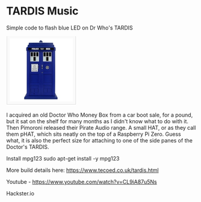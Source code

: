 # TARDIS Music
 Simple code to flash blue LED on Dr Who's TARDIS
 
![](images/thumb.png)

I acquired an old Doctor Who Money Box from a car boot sale, for a pound, but it sat on the shelf for many months as I didn't know what to do with it.  Then Pimoroni released their Pirate Audio range.  A small HAT, or as they call them pHAT, which sits neatly on the top of a Raspberry Pi Zero.  Guess what, it is also the perfect size for attaching to one of the side panes of the Doctor's TARDIS.

Install mpg123 sudo apt-get install -y mpg123

More build details here: https://www.tecoed.co.uk/tardis.html

Youtube - https://www.youtube.com/watch?v=CL9iA87u5Ns

Hackster.io 

